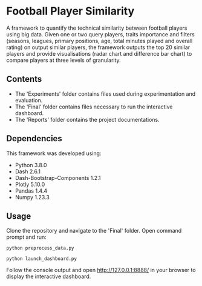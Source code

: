 # Football Player Similarity
A framework to quantify the technical similarity between football players using big data. Given one or two query players, traits importance and filters (seasons, leagues, primary positions, age, total minutes played and overall rating) on output similar players, the framework outputs the top 20 similar players and provide visualisations (radar chart and difference bar chart) to compare players at three levels of granularity.

## Contents
- The 'Experiments' folder contains files used during experimentation and evaluation.
- The 'Final' folder contains files necessary to run the interactive dashboard.
- The 'Reports' folder contains the project documentations.

## Dependencies
This framework was developed using:
- Python 3.8.0
- Dash 2.6.1
- Dash-Bootstrap-Components 1.2.1
- Plotly 5.10.0
- Pandas 1.4.4
- Numpy 1.23.3

## Usage
Clone the repository and navigate to the 'Final' folder. Open command prompt and run:

```console
python preprocess_data.py

python launch_dashboard.py
```

Follow the console output and open http://127.0.0.1:8888/ in your browser to display the interactive dashboard.